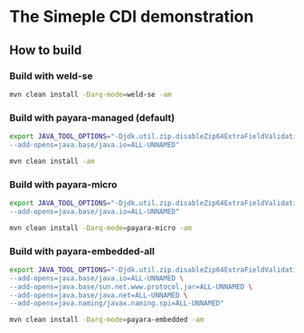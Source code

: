# The Simeple CDI demonstration

## How to build

### Build with weld-se

```bash
mvn clean install -Darq-mode=weld-se -am
```

### Build with payara-managed (default)

```bash
export JAVA_TOOL_OPTIONS="-Djdk.util.zip.disableZip64ExtraFieldValidation=true \
--add-opens=java.base/java.io=ALL-UNNAMED"

mvn clean install -am
```

### Build with payara-micro

```bash
export JAVA_TOOL_OPTIONS="-Djdk.util.zip.disableZip64ExtraFieldValidation=true \
--add-opens=java.base/java.io=ALL-UNNAMED"

mvn clean install -Darq-mode=payara-micro -am
```

### Build with payara-embedded-all

```bash
export JAVA_TOOL_OPTIONS="-Djdk.util.zip.disableZip64ExtraFieldValidation=true \
--add-opens=java.base/java.io=ALL-UNNAMED \
--add-opens=java.base/sun.net.www.protocol.jar=ALL-UNNAMED \
--add-opens=java.base/java.net=ALL-UNNAMED \
--add-opens=java.naming/javax.naming.spi=ALL-UNNAMED"

mvn clean install -Darq-mode=payara-embedded -am
```
